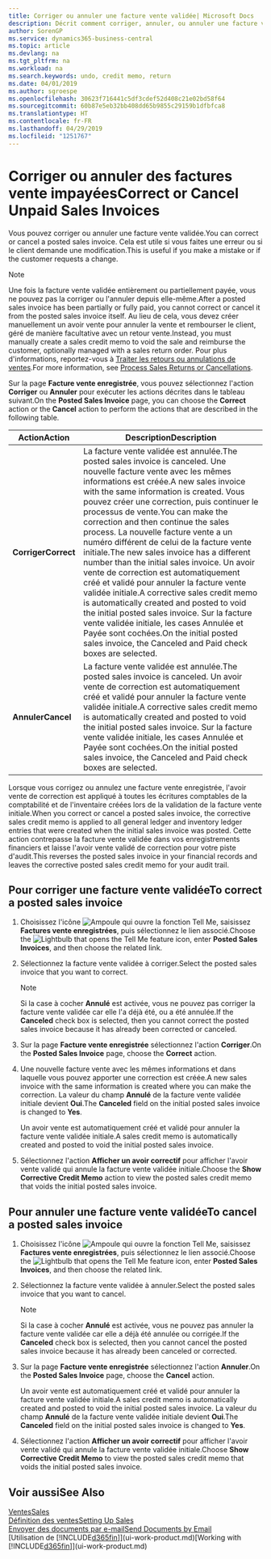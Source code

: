 ```yaml
---
title: Corriger ou annuler une facture vente validée| Microsoft Docs
description: Décrit comment corriger, annuler, ou annuler une facture vente enregistrée et lettrer un avoir vente.
author: SorenGP
ms.service: dynamics365-business-central
ms.topic: article
ms.devlang: na
ms.tgt_pltfrm: na
ms.workload: na
ms.search.keywords: undo, credit memo, return
ms.date: 04/01/2019
ms.author: sgroespe
ms.openlocfilehash: 30623f716441c5df3cdef52d408c21e02bd58f64
ms.sourcegitcommit: 60b87e5eb32bb408dd65b9855c29159b1dfbfca8
ms.translationtype: HT
ms.contentlocale: fr-FR
ms.lasthandoff: 04/29/2019
ms.locfileid: "1251767"
---
```

# <a name="correct-or-cancel-unpaid-sales-invoices"></a><span data-ttu-id="3f426-103">Corriger ou annuler des factures vente impayées</span><span class="sxs-lookup"><span data-stu-id="3f426-103">Correct or Cancel Unpaid Sales Invoices</span></span>
<span data-ttu-id="3f426-104">Vous pouvez corriger ou annuler une facture vente validée.</span><span class="sxs-lookup"><span data-stu-id="3f426-104">You can correct or cancel a posted sales invoice.</span></span> <span data-ttu-id="3f426-105">Cela est utile si vous faites une erreur ou si le client demande une modification.</span><span class="sxs-lookup"><span data-stu-id="3f426-105">This is useful if you make a mistake or if the customer requests a change.</span></span>

> [!NOTE]  
>   <span data-ttu-id="3f426-106">Une fois la facture vente validée entièrement ou partiellement payée, vous ne pouvez pas la corriger ou l'annuler depuis elle-même.</span><span class="sxs-lookup"><span data-stu-id="3f426-106">After a posted sales invoice has been partially or fully paid, you cannot correct or cancel it from the posted sales invoice itself.</span></span> <span data-ttu-id="3f426-107">Au lieu de cela, vous devez créer manuellement un avoir vente pour annuler la vente et rembourser le client, géré de manière facultative avec un retour vente.</span><span class="sxs-lookup"><span data-stu-id="3f426-107">Instead, you must manually create a sales credit memo to void the sale and reimburse the customer, optionally managed with a sales return order.</span></span> <span data-ttu-id="3f426-108">Pour plus d'informations, reportez-vous à [Traiter les retours ou annulations de ventes](sales-how-process-sales-returns-cancellations.md).</span><span class="sxs-lookup"><span data-stu-id="3f426-108">For more information, see [Process Sales Returns or Cancellations](sales-how-process-sales-returns-cancellations.md).</span></span>

<span data-ttu-id="3f426-109">Sur la page **Facture vente enregistrée**, vous pouvez sélectionnez l'action **Corriger** ou **Annuler** pour exécuter les actions décrites dans le tableau suivant.</span><span class="sxs-lookup"><span data-stu-id="3f426-109">On the **Posted Sales Invoice** page, you can choose the **Correct** action or the **Cancel** action to perform the actions that are described in the following table.</span></span>

| <span data-ttu-id="3f426-110">Action</span><span class="sxs-lookup"><span data-stu-id="3f426-110">Action</span></span> | <span data-ttu-id="3f426-111">Description</span><span class="sxs-lookup"><span data-stu-id="3f426-111">Description</span></span> |
| --- | --- |
| <span data-ttu-id="3f426-112">**Corriger**</span><span class="sxs-lookup"><span data-stu-id="3f426-112">**Correct**</span></span> |<span data-ttu-id="3f426-113">La facture vente validée est annulée.</span><span class="sxs-lookup"><span data-stu-id="3f426-113">The posted sales invoice is canceled.</span></span> <span data-ttu-id="3f426-114">Une nouvelle facture vente avec les mêmes informations est créée.</span><span class="sxs-lookup"><span data-stu-id="3f426-114">A new sales invoice with the same information is created.</span></span> <span data-ttu-id="3f426-115">Vous pouvez créer une correction, puis continuer le processus de vente.</span><span class="sxs-lookup"><span data-stu-id="3f426-115">You can make the correction and then continue the sales process.</span></span> <span data-ttu-id="3f426-116">La nouvelle facture vente a un numéro différent de celui de la facture vente initiale.</span><span class="sxs-lookup"><span data-stu-id="3f426-116">The new sales invoice has a different number than the initial sales invoice.</span></span> <span data-ttu-id="3f426-117">Un avoir vente de correction est automatiquement créé et validé pour annuler la facture vente validée initiale.</span><span class="sxs-lookup"><span data-stu-id="3f426-117">A corrective sales credit memo is automatically created and posted to void the initial posted sales invoice.</span></span> <span data-ttu-id="3f426-118">Sur la facture vente validée initiale, les cases Annulée et Payée sont cochées.</span><span class="sxs-lookup"><span data-stu-id="3f426-118">On the initial posted sales invoice, the Canceled and Paid check boxes are selected.</span></span> |
| <span data-ttu-id="3f426-119">**Annuler**</span><span class="sxs-lookup"><span data-stu-id="3f426-119">**Cancel**</span></span> |<span data-ttu-id="3f426-120">La facture vente validée est annulée.</span><span class="sxs-lookup"><span data-stu-id="3f426-120">The posted sales invoice is canceled.</span></span> <span data-ttu-id="3f426-121">Un avoir vente de correction est automatiquement créé et validé pour annuler la facture vente validée initiale.</span><span class="sxs-lookup"><span data-stu-id="3f426-121">A corrective sales credit memo is automatically created and posted to void the initial posted sales invoice.</span></span> <span data-ttu-id="3f426-122">Sur la facture vente validée initiale, les cases Annulée et Payée sont cochées.</span><span class="sxs-lookup"><span data-stu-id="3f426-122">On the initial posted sales invoice, the Canceled and Paid check boxes are selected.</span></span> |

<span data-ttu-id="3f426-123">Lorsque vous corrigez ou annulez une facture vente enregistrée, l'avoir vente de correction est appliqué à toutes les écritures comptables de la comptabilité et de l'inventaire créées lors de la validation de la facture vente initiale.</span><span class="sxs-lookup"><span data-stu-id="3f426-123">When you correct or cancel a posted sales invoice, the corrective sales credit memo is applied to all general ledger and inventory ledger entries that were created when the initial sales invoice was posted.</span></span> <span data-ttu-id="3f426-124">Cette action contrepasse la facture vente validée dans vos enregistrements financiers et laisse l'avoir vente validé de correction pour votre piste d'audit.</span><span class="sxs-lookup"><span data-stu-id="3f426-124">This reverses the posted sales invoice in your financial records and leaves the corrective posted sales credit memo for your audit trail.</span></span>

## <a name="to-correct-a-posted-sales-invoice"></a><span data-ttu-id="3f426-125">Pour corriger une facture vente validée</span><span class="sxs-lookup"><span data-stu-id="3f426-125">To correct a posted sales invoice</span></span>
1. <span data-ttu-id="3f426-126">Choisissez l'icône ![Ampoule qui ouvre la fonction Tell Me](media/ui-search/search_small.png "Dites-moi ce que vous voulez faire"), saisissez **Factures vente enregistrées**, puis sélectionnez le lien associé.</span><span class="sxs-lookup"><span data-stu-id="3f426-126">Choose the ![Lightbulb that opens the Tell Me feature](media/ui-search/search_small.png "Tell me what you want to do") icon, enter **Posted Sales Invoices**, and then choose the related link.</span></span>  
2. <span data-ttu-id="3f426-127">Sélectionnez la facture vente validée à corriger.</span><span class="sxs-lookup"><span data-stu-id="3f426-127">Select the posted sales invoice that you want to correct.</span></span>

    > [!NOTE]  
    >   <span data-ttu-id="3f426-128">Si la case à cocher **Annulé** est activée, vous ne pouvez pas corriger la facture vente validée car elle l'a déjà été, ou a été annulée.</span><span class="sxs-lookup"><span data-stu-id="3f426-128">If the **Canceled** check box is selected, then you cannot correct the posted sales invoice because it has already been corrected or canceled.</span></span>
3. <span data-ttu-id="3f426-129">Sur la page **Facture vente enregistrée** sélectionnez l'action **Corriger**.</span><span class="sxs-lookup"><span data-stu-id="3f426-129">On the **Posted Sales Invoice** page, choose the **Correct** action.</span></span>  
4. <span data-ttu-id="3f426-130">Une nouvelle facture vente avec les mêmes informations et dans laquelle vous pouvez apporter une correction est créée.</span><span class="sxs-lookup"><span data-stu-id="3f426-130">A new sales invoice with the same information is created where you can make the correction.</span></span> <span data-ttu-id="3f426-131">La valeur du champ **Annulé** de la facture vente validée initiale devient **Oui**.</span><span class="sxs-lookup"><span data-stu-id="3f426-131">The **Canceled** field on the initial posted sales invoice is changed to **Yes**.</span></span>

    <span data-ttu-id="3f426-132">Un avoir vente est automatiquement créé et validé pour annuler la facture vente validée initiale.</span><span class="sxs-lookup"><span data-stu-id="3f426-132">A sales credit memo is automatically created and posted to void the initial posted sales invoice.</span></span>
5. <span data-ttu-id="3f426-133">Sélectionnez l'action **Afficher un avoir correctif** pour afficher l'avoir vente validé qui annule la facture vente validée initiale.</span><span class="sxs-lookup"><span data-stu-id="3f426-133">Choose the **Show Corrective Credit Memo** action to view the posted sales credit memo that voids the initial posted sales invoice.</span></span>

## <a name="to-cancel-a-posted-sales-invoice"></a><span data-ttu-id="3f426-134">Pour annuler une facture vente validée</span><span class="sxs-lookup"><span data-stu-id="3f426-134">To cancel a posted sales invoice</span></span>
1. <span data-ttu-id="3f426-135">Choisissez l'icône ![Ampoule qui ouvre la fonction Tell Me](media/ui-search/search_small.png "Dites-moi ce que vous voulez faire"), saisissez **Factures vente enregistrées**, puis sélectionnez le lien associé.</span><span class="sxs-lookup"><span data-stu-id="3f426-135">Choose the ![Lightbulb that opens the Tell Me feature](media/ui-search/search_small.png "Tell me what you want to do") icon, enter **Posted Sales Invoices**, and then choose the related link.</span></span>  
2. <span data-ttu-id="3f426-136">Sélectionnez la facture vente validée à annuler.</span><span class="sxs-lookup"><span data-stu-id="3f426-136">Select the posted sales invoice that you want to cancel.</span></span>

    > [!NOTE]  
    >   <span data-ttu-id="3f426-137">Si la case à cocher **Annulé** est activée, vous ne pouvez pas annuler la facture vente validée car elle a déjà été annulée ou corrigée.</span><span class="sxs-lookup"><span data-stu-id="3f426-137">If the **Canceled** check box is selected, then you cannot cancel the posted sales invoice because it has already been canceled or corrected.</span></span>
3. <span data-ttu-id="3f426-138">Sur la page **Facture vente enregistrée** sélectionnez l'action **Annuler**.</span><span class="sxs-lookup"><span data-stu-id="3f426-138">On the **Posted Sales Invoice** page, choose the **Cancel** action.</span></span>

    <span data-ttu-id="3f426-139">Un avoir vente est automatiquement créé et validé pour annuler la facture vente validée initiale.</span><span class="sxs-lookup"><span data-stu-id="3f426-139">A sales credit memo is automatically created and posted to void the initial posted sales invoice.</span></span> <span data-ttu-id="3f426-140">La valeur du champ **Annulé** de la facture vente validée initiale devient **Oui**.</span><span class="sxs-lookup"><span data-stu-id="3f426-140">The **Canceled** field on the initial posted sales invoice is changed to **Yes**.</span></span>
4. <span data-ttu-id="3f426-141">Sélectionnez l'action **Afficher un avoir correctif** pour afficher l'avoir vente validé qui annule la facture vente validée initiale.</span><span class="sxs-lookup"><span data-stu-id="3f426-141">Choose **Show Corrective Credit Memo** to view the posted sales credit memo that voids the initial posted sales invoice.</span></span>

## <a name="see-also"></a><span data-ttu-id="3f426-142">Voir aussi</span><span class="sxs-lookup"><span data-stu-id="3f426-142">See Also</span></span>
[<span data-ttu-id="3f426-143">Ventes</span><span class="sxs-lookup"><span data-stu-id="3f426-143">Sales</span></span>](sales-manage-sales.md)  
[<span data-ttu-id="3f426-144">Définition des ventes</span><span class="sxs-lookup"><span data-stu-id="3f426-144">Setting Up Sales</span></span>](sales-setup-sales.md)  
[<span data-ttu-id="3f426-145">Envoyer des documents par e-mail</span><span class="sxs-lookup"><span data-stu-id="3f426-145">Send Documents by Email</span></span>](ui-how-send-documents-email.md)  
<span data-ttu-id="3f426-146">[Utilisation de [!INCLUDE[d365fin](includes/d365fin_md.md)]](ui-work-product.md)</span><span class="sxs-lookup"><span data-stu-id="3f426-146">[Working with [!INCLUDE[d365fin](includes/d365fin_md.md)]](ui-work-product.md)</span></span>
